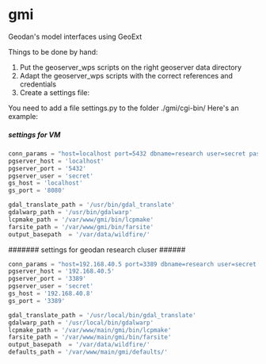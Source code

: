 gmi
===

Geodan's model interfaces using GeoExt


Things to be done by hand:
1. Put the geoserver_wps scripts on the right geoserver data directory
2. Adapt the geoserver_wps scripts with the correct references and credentials
3. Create a settings file:

You need to add a file settings.py to the folder ./gmi/cgi-bin/
Here's an example:

##### settings for VM ######
```python
conn_params = "host=localhost port=5432 dbname=research user=secret password=secret"
pgserver_host = 'localhost'
pgserver_port = '5432'
pgserver_user = 'secret'
gs_host = 'localhost'
gs_port = '8080'

gdal_translate_path = '/usr/bin/gdal_translate'
gdalwarp_path = '/usr/bin/gdalwarp'
lcpmake_path = '/var/www/gmi/bin/lcpmake'
farsite_path = '/var/www/gmi/bin/farsite'
output_basepath  = '/var/data/wildfire/'
```
####### settings for geodan research cluser ######
```python
conn_params = "host=192.168.40.5 port=3389 dbname=research user=secret password=secret"
pgserver_host = '192.168.40.5'
pgserver_port = '3389'
pgserver_user = 'secret'
gs_host = '192.168.40.8'
gs_port = '3389'

gdal_translate_path = '/usr/local/bin/gdal_translate'
gdalwarp_path = '/usr/local/bin/gdalwarp'
lcpmake_path = '/var/www/main/gmi/bin/lcpmake'
farsite_path = '/var/www/main/gmi/bin/farsite'
output_basepath  = '/var/data/wildfire/'
defaults_path = '/var/www/main/gmi/defaults/'
```